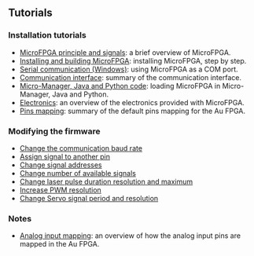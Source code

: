 ## Tutorials

### Installation tutorials

- [MicroFPGA principle and signals](microfpga.md): a brief overview of MicroFPGA.
- [Installing and building MicroFPGA](installing_microfpga.md): installing MicroFPGA, step by step.
- [Serial communication (Windows)](serial_communication_win.md): using MicroFPGA as a COM port.
- [Communication interface](register_interface.md): summary of the communication interface.
- [Micro-Manager, Java and Python code](mm_java_python.md): loading MicroFPGA in Micro-Manager, Java and Python.
- [Electronics](electronics.md): an overview of the electronics provided with MicroFPGA.
- [Pins mapping](pins_br.md): summary of the default pins mapping for the Au FPGA.

### Modifying the firmware

- [Change the communication baud rate](changing_baudrate.md)
- [Assign signal to another pin](changing_pins.md)
- [Change signal addresses](change_addresses.md)
- [Change number of available signals](change_number_signals.md)
- [Change laser pulse duration resolution and maximum](change_laser_duration.md)
- [Increase PWM resolution](change_pwm_resolution.md)
- [Change Servo signal period and resolution](change_servo_signal.md)

### Notes

- [Analog input mapping](ai_mapping.md): an overview of how the analog input pins are mapped in the Au FPGA.

